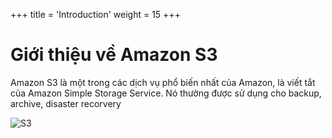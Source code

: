 +++
title = 'Introduction'
weight = 15
+++

# Giới thiệu về Amazon S3

Amazon S3 là một trong các dịch vụ phổ biến nhất của Amazon, là viết tắt của Amazon Simple Storage Service. Nó thường được sử dụng cho backup, archive, disaster recorvery

![S3](/images/s3_icon.png?featherlight=false&width=50pc)